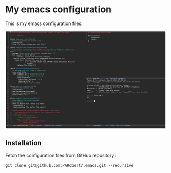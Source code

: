 # My emacs configuration

This is my emacs configuration files.

![Emacs](/images/ecran.png)

## Installation

Fetch the configuration files from GitHub repository :

`git clone git@github.com:PARobert/.emacs.git --recursive`

